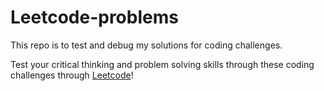 # Leetcode-problems

This repo is to test and debug my solutions for coding challenges.

Test your critical thinking and problem solving skills through these coding challenges through [Leetcode](https://leetcode.com/problemset/all/)!
